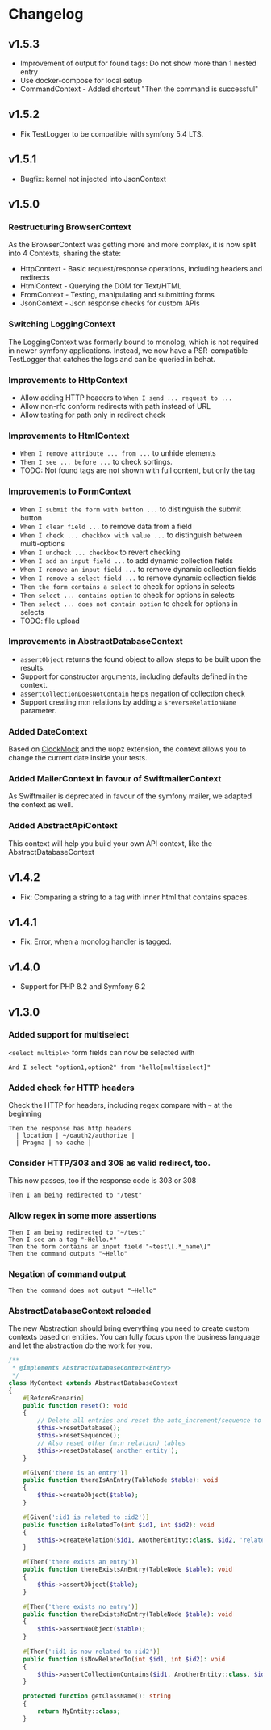 # Changelog

## v1.5.3
* Improvement of output for found tags: Do not show more than 1 nested entry
* Use docker-compose for local setup
* CommandContext - Added shortcut "Then the command is successful"

## v1.5.2
* Fix TestLogger to be compatible with symfony 5.4 LTS.

## v1.5.1
* Bugfix: kernel not injected into JsonContext

## v1.5.0

### Restructuring BrowserContext
As the BrowserContext was getting more and more complex, it is now split into 4 Contexts, sharing the state:
* HttpContext - Basic request/response operations, including headers and redirects
* HtmlContext - Querying the DOM for Text/HTML
* FromContext - Testing, manipulating and submitting forms
* JsonContext - Json response checks for custom APIs

### Switching LoggingContext
The LoggingContext was formerly bound to monolog, which is not required in newer symfony applications.
Instead, we now have a PSR-compatible TestLogger that catches the logs and can be queried in behat.

### Improvements to HttpContext
* Allow adding HTTP headers to `When I send ... request to ...`
* Allow non-rfc conform redirects with path instead of URL
* Allow testing for path only in redirect check

### Improvements to HtmlContext
* `When I remove attribute ... from ...` to unhide elements
* `Then I see ... before ...` to check sortings.
* TODO: Not found tags are not shown with full content, but only the tag

### Improvements to FormContext
* `When I submit the form with button ...` to distinguish the submit button
* `When I clear field ...` to remove data from a field
* `When I check ... checkbox with value ...` to distinguish between multi-options
* `When I uncheck ... checkbox` to revert checking
* `When I add an input field ...` to add dynamic collection fields 
* `When I remove an input field ...` to remove dynamic collection fields 
* `When I remove a select field ...` to remove dynamic collection fields
* `Then the form contains a select` to check for options in selects
* `Then select ... contains option` to check for options in selects
* `Then select ... does not contain option` to check for options in selects
* TODO: file upload

### Improvements in AbstractDatabaseContext
* `assertObject` returns the found object to allow steps to be built upon the results.
* Support for constructor arguments, including defaults defined in the context.
* `assertCollectionDoesNotContain` helps negation of collection check
* Support creating m:n relations by adding a `$reverseRelationName` parameter.

### Added DateContext
Based on [ClockMock](https://packagist.org/packages/slope-it/clock-mock) and the uopz extension, the context allows you to change the current date inside your tests.

### Added MailerContext in favour of SwiftmailerContext
As Swiftmailer is deprecated in favour of the symfony mailer, we adapted the context as well.

### Added AbstractApiContext
This context will help you build your own API context, like the AbstractDatabaseContext

## v1.4.2

* Fix: Comparing a string to a tag with inner html that contains spaces.

## v1.4.1

* Fix: Error, when a monolog handler is tagged.

## v1.4.0

* Support for PHP 8.2 and Symfony 6.2

## v1.3.0
### Added support for multiselect
`<select multiple>` form fields can now be selected with
```gherkin
And I select "option1,option2" from "hello[multiselect]"
```

### Added check for HTTP headers 
Check the HTTP for headers, including regex compare with `~` at the beginning
```gherkin
Then the response has http headers
  | location | ~/oauth2/authorize |
  | Pragma | no-cache |
```

### Consider HTTP/303 and 308 as valid redirect, too.
This now passes, too if the response code is 303 or 308  
```gherkin
Then I am being redirected to "/test"
```

### Allow regex in some more assertions
```gherkin
Then I am being redirected to "~/test"
Then I see an a tag "~Hello.*"
Then the form contains an input field "~test\[.*_name\]"
Then the command outputs "~Hello"
```

### Negation of command output
```gherkin
Then the command does not output "~Hello"
```

### AbstractDatabaseContext reloaded
The new Abstraction should bring everything you need to create custom contexts based on entities.
You can fully focus upon the business language and let the abstraction do the work for you.
```php
/**
 * @implements AbstractDatabaseContext<Entry>
 */
class MyContext extends AbstractDatabaseContext
{
    #[BeforeScenario]
    public function reset(): void
    {
        // Delete all entries and reset the auto_increment/sequence to 0
        $this->resetDatabase();
        $this->resetSequence();
        // Also reset other (m:n relation) tables
        $this->resetDatabase('another_entity');
    }

    #[Given('there is an entry')]
    public function thereIsAnEntry(TableNode $table): void
    {
        $this->createObject($table);
    }

    #[Given(':id1 is related to :id2')]
    public function isRelatedTo(int $id1, int $id2): void
    {
        $this->createRelation($id1, AnotherEntity::class, $id2, 'relatedTo');
    }

    #[Then('there exists an entry')]
    public function thereExistsAnEntry(TableNode $table): void
    {
        $this->assertObject($table);
    }

    #[Then('there exists no entry')]
    public function thereExistsNoEntry(TableNode $table): void
    {
        $this->assertNoObject($table);
    }
    
    #[Then(':id1 is now related to :id2')]
    public function isNowRelatedTo(int $id1, int $id2): void
    {
        $this->assertCollectionContains($id1, AnotherEntity::class, $id2, 'relatedTo');
    }

    protected function getClassName(): string
    {
        return MyEntity::class;
    }
```
